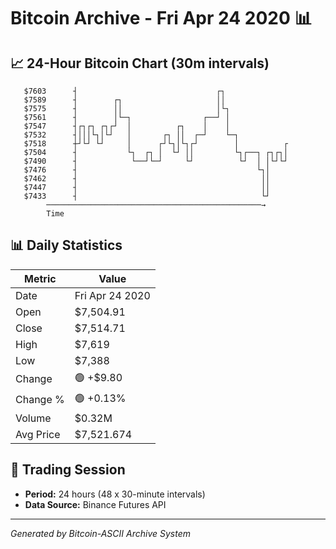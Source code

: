 # Bitcoin Archive - Fri Apr 24 2020 📊

## 📈 24-Hour Bitcoin Chart (30m intervals)

```
   $7603      ┤                               ┌┐               
   $7589      ┤        ┌┐                     ││               
   $7575      ┤        ││                     │└┐              
   $7561      ┤        │└─┐                ┌──┘ │              
   $7547      ┤┌┐┌┐ ┌┐┌┘  │          ┌┐    │    │              
   $7532      ┤│││└┐│└┘   │       ┌┐ ││  ┌─┘    └─┐            
   $7518      ┼┘└┘ └┘     │      ┌┘└┐│└┐┌┘        │          ┌ 
   $7504      ┤           └┐  ┌┐ │  └┘ ││         └┐┌──┐ ┌┐┌┐│ 
   $7490      ┤            └──┘└─┘     └┘          └┘  │ │└┘└┘ 
   $7476      ┤                                        └┐│     
   $7462      ┤                                         ││     
   $7447      ┤                                         ││     
   $7433      ┤                                         └┘     
        ────────────────────────────────────────────────→
        Time
```

## 📊 Daily Statistics

| Metric | Value |
|--------|-------|
| Date | Fri Apr 24 2020 |
| Open | $7,504.91 |
| Close | $7,514.71 |
| High | $7,619 |
| Low | $7,388 |
| Change | 🟢 +$9.80 |
| Change % | 🟢 +0.13% |
| Volume | $0.32M |
| Avg Price | $7,521.674 |

## 📅 Trading Session

- **Period:** 24 hours (48 x 30-minute intervals)
- **Data Source:** Binance Futures API

---
*Generated by Bitcoin-ASCII Archive System*

